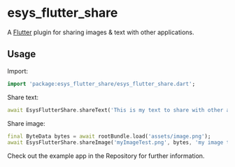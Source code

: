 # esys_flutter_share

A [Flutter](https://flutter.io) plugin for sharing images & text with other applications.

## Usage

Import:

```dart
import 'package:esys_flutter_share/esys_flutter_share.dart';
```

Share text:

```dart
await EsysFlutterShare.shareText('This is my text to share with other applications.', 'my text title');
```

Share image:

```dart
final ByteData bytes = await rootBundle.load('assets/image.png');
await EsysFlutterShare.shareImage('myImageTest.png', bytes, 'my image title');
```

Check out the example app in the Repository for further information.



